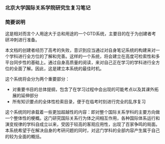 ### 北京大学国际关系学院研究生复习笔记
### 简要说明
这是相对而言个人用途大于总和用途的一个GTD系统，主要目的在于为创建者考研冲刺进行准备。

本文档的创建者经历了高考的失败，意识到应当通过对自身笔记系统的构建来对一个学科进行全方位的了解和完善。这样的一个系统，将会建立在高度可检索性和多平台同步性的基础上。通过自身高质量的阅读，来对自己正在学习的学科进行全方位的全面了解。因此，这是建立本系统的最佳时机。

这个系统将会分为两个重要部分：

* 对重要书目的总体提纲，包含了在学习过程中会出现的可能考点以及其课外拓展的延伸部分
* 所有知识要点的全体性检索目录，便于在临考时刻进行完全的乱序复习

这个系统同时承载着一些更加超越性的内容：即对整个国际关系学科的主要方向做一个整体性的梗概。这门研究国际关系行为体之间相互作用，各种国际体系运行和演变规律的学科自成立以来，受因于较高的客观应用性，出现了百家争鸣的局面。本系统希望于在解决自身的考研问题的同时，对这门学科的全部内容产生属于自己的较为全面的概括。
